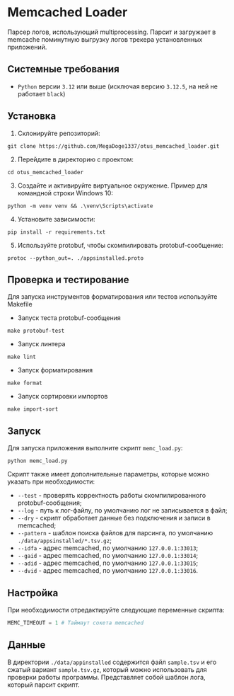 # Memcached Loader
Парсер логов, использующий multiprocessing. Парсит и загружает в memcache поминутную выгрузку логов трекера установленных приложений.

## Системные требования
- `Python` версии `3.12` или выше (исключая версию `3.12.5`, на ней не работает `black`)

## Установка

1. Склонируйте репозиторий:
```
git clone https://github.com/MegaDoge1337/otus_memcached_loader.git
```

2. Перейдите в директорию с проектом:
```
cd otus_memcached_loader
```

3. Создайте и активируйте виртуальное окружение. Пример для командной строки Windows 10:
```
python -m venv venv && .\venv\Scripts\activate
```

4. Установите зависимости:
```
pip install -r requirements.txt
```

5. Используйте protobuf, чтобы скомпилировать protobuf-сообщение:
```
protoc --python_out=. ./appsinstalled.proto
```

## Проверка и тестирование

Для запуска инструментов форматирования или тестов используйте Makefile

- Запуск теста protobuf-сообщения
```
make protobuf-test
```

- Запуск линтера
```
make lint
```

- Запуск форматирования
```
make format
```

- Запуск сортировки импортов
```
make import-sort
```

## Запуск

Для запуска приложения выполните скрипт `memc_load.py`:
```
python memc_load.py
```

Скрипт также имеет дополнительные параметры, которые можно указать при необходимости:
- `--test` - проверять корректность работы скомпилированного protobuf-сообщения;
- `--log` - путь к лог-файлу, по умолчанию лог не записывается в файл;
- `--dry` - скрипт обработает данные без подключения и записи в memcached;
- `--pattern` - шаблон поиска файлов для парсинга, по умолчанию `./data/appsinstalled/*.tsv.gz`;
- `--idfa` - адрес memcached, по умолчанию `127.0.0.1:33013`;
- `--gaid` - адрес memcached, по умолчанию `127.0.0.1:33014`;
- `--adid` - адрес memcached, по умолчанию `127.0.0.1:33015`;
- `--dvid` - адрес memcached, по умолчанию `127.0.0.1:33016`.

## Настройка

При необходимости отредактируйте следующие переменные скрипта:
```py
MEMC_TIMEOUT = 1 # Таймаут сокета memcached
```

## Данные

В директории `./data/appinstalled` содержится файл `sample.tsv` и его сжатый вариант `sample.tsv.gz`, который можно использовать для проверки работы программы. Представляет собой шаблон лога, который парсит скрипт.
